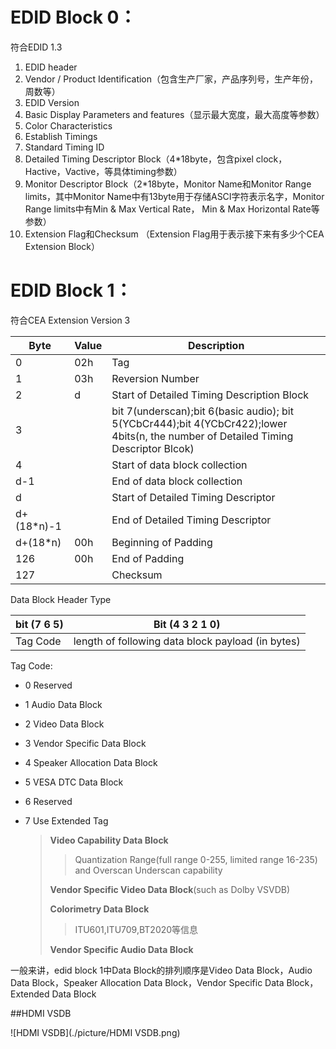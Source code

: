 # EDID Block 0：

符合EDID 1.3

1. EDID header
2. Vendor / Product Identification（包含生产厂家，产品序列号，生产年份，周数等）
3. EDID Version
4. Basic Display Parameters and features（显示最大宽度，最大高度等参数）
5. Color Characteristics
6. Establish Timings
7. Standard Timing ID
8. Detailed Timing Descriptor Block（4*18byte，包含pixel clock，Hactive，Vactive，等具体timing参数）
9. Monitor Descriptor Block（2*18byte，Monitor Name和Monitor Range limits，其中Monitor Name中有13byte用于存储ASCI字符表示名字，Monitor Range limits中有Min & Max Vertical Rate， Min & Max Horizontal Rate等参数）
10. Extension Flag和Checksum （Extension Flag用于表示接下来有多少个CEA Extension Block）



# EDID Block 1：

符合CEA Extension Version 3

| Byte       | Value | Description                                                  |
| ---------- | ----- | ------------------------------------------------------------ |
| 0          | 02h   | Tag                                                          |
| 1          | 03h   | Reversion Number                                             |
| 2          | d     | Start of Detailed Timing Description Block                   |
| 3          |       | bit 7(underscan);bit 6(basic audio); bit 5(YCbCr444);bit 4(YCbCr422);lower 4bits(n, the number of Detailed Timing Descriptor Blcok) |
| 4          |       | Start of data block collection                               |
| d-1        |       | End of data block collection                                 |
| d          |       | Start of Detailed Timing Descriptor                          |
| d+(18*n)-1 |       | End of Detailed Timing Descriptor                            |
| d+(18*n)   | 00h   | Beginning of Padding                                         |
| 126        | 00h   | End of Padding                                               |
| 127        |       | Checksum                                                     |



Data Block Header Type

| bit (7 6 5) | Bit (4 3 2 1 0)                                   |
| ----------- | ------------------------------------------------- |
| Tag Code    | length of following data block payload (in bytes) |

Tag Code:

* 0 Reserved

* 1 Audio Data Block

* 2 Video Data Block

* 3 Vendor Specific Data Block

* 4 Speaker Allocation Data Block

* 5 VESA DTC Data Block

* 6 Reserved

* 7 Use Extended Tag 

  > **Video Capability Data Block**
  >
  > > Quantization Range(full range 0-255, limited range 16-235) and Overscan Underscan capability
  >
  > **Vendor Specific Video Data Block**(such as Dolby VSVDB)
  >
  > **Colorimetry Data Block**
  >
  > > ITU601,ITU709,BT2020等信息
  >
  > **Vendor Specific Audio Data Block**



一般来讲，edid block 1中Data Block的排列顺序是Video Data Block，Audio Data Block，Speaker Allocation Data Block，Vendor Specific Data Block，Extended Data Block





##HDMI VSDB

![HDMI VSDB](./picture/HDMI VSDB.png)

